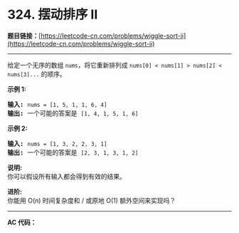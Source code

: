 # 324. 摆动排序 II

**题目链接：**[https://leetcode-cn.com/problems/wiggle-sort-ii](https://leetcode-cn.com/problems/wiggle-sort-ii)

---

<div class="content__1Y2H">
 <div class="notranslate">
  <p>给定一个无序的数组&nbsp;<code>nums</code>，将它重新排列成&nbsp;<code>nums[0] &lt; nums[1] &gt; nums[2] &lt; nums[3]...</code>&nbsp;的顺序。</p> 
  <p><strong>示例&nbsp;1:</strong></p> 
  <pre class="language-text"><strong>输入: </strong><code>nums = [1, 5, 1, 1, 6, 4]</code>
<strong>输出: </strong>一个可能的答案是 <code>[1, 4, 1, 5, 1, 6]</code></pre> 
  <p><strong>示例 2:</strong></p> 
  <pre class="language-text"><strong>输入: </strong><code>nums = [1, 3, 2, 2, 3, 1]</code>
<strong>输出:</strong> 一个可能的答案是 <code>[2, 3, 1, 3, 1, 2]</code></pre> 
  <p><strong>说明:</strong><br> 你可以假设所有输入都会得到有效的结果。</p> 
  <p><strong>进阶:</strong><br> 你能用&nbsp;O(n) 时间复杂度和 / 或原地 O(1) 额外空间来实现吗？</p> 
 </div>
</div>

---

**AC 代码：**

```java

```